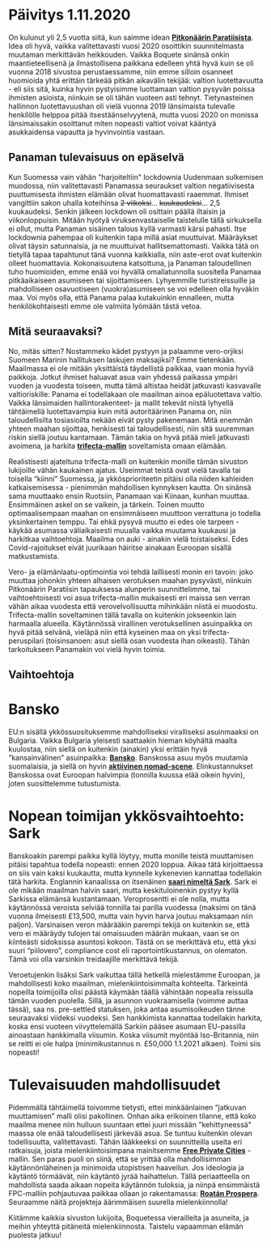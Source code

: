 # Päivitys 1.11.2020

On kulunut yli 2,5 vuotta siitä, kun saimme idean **[Pitkonäärin Paratiisista](http://www.pitkonaarinparatiisi.info/old.html)**. Idea oli hyvä, vaikka valitettavasti vuosi 2020 osoittikin suunnitelmasta muutaman merkittävän heikkouden. Vaikka Boquete sinänsä onkin maantieteellisenä ja ilmastollisena paikkana edelleen yhtä hyvä kuin se oli vuonna 2018 sivustoa perustaessamme, niin emme silloin osanneet huomioida yhtä erittäin tärkeää pitkän aikavälin tekijää: valtion luotettavuutta - eli siis sitä, kuinka hyvin pystyisimme luottamaan valtion pysyvän poissa ihmisten asioista, niinkuin se oli tähän vuoteen asti tehnyt. Tietynasteinen hallinnon luotettavuushan oli vielä vuonna 2019 länsimaista tulevalle henkilölle helppoa pitää itsestäänselvyytenä, mutta vuosi 2020 on monissa länsimaissakin osoittanut miten nopeasti valtiot voivat kääntyä asukkaidensa vapautta ja hyvinvointia vastaan.

## Panaman tulevaisuus on epäselvä

Kun Suomessa vain vähän "harjoiteltiin" lockdownia Uudenmaan sulkemisen muodossa, niin valitettavasti Panamassa seuraukset valtion negatiivisesta puuttumisesta ihmisten elämään olivat huomattavasti raaemmat.  Ihmiset vangittiin sakon uhalla koteihinsa ~~2 viikoksi~~… ~~kuukaudeksi~~… 2,5 kuukaudeksi. Senkin jälkeen lockdown oli osittain päällä iltaisin ja viikonloppuisin. Mitään hyötyä viruksenvastaiselle taistelulle tällä sirkuksella ei ollut, mutta Panaman sisäinen talous kyllä varmasti kärsi pahasti. Itse lockdownia pahempaa oli kuitenkin tapa millä asiat muuttuivat. Määräykset olivat täysin satunnaisia, ja ne muuttuivat hallitsemattomasti. Vaikka tätä on tietyllä tapaa tapahtunut tänä vuonna kaikkialla, niin aste-erot ovat kuitenkin olleet huomattavia. Kokonaisuutena katsottuna, ja Panaman taloudellinen tuho huomioiden, emme enää voi hyvällä omallatunnolla suositella Panamaa pitkäaikaiseen asumiseen tai sijoittamiseen. Lyhyemmille turistireissuille ja mahdolliseen osavuotiseen (vuokra)asumiseen se voi edelleen olla hyväkin maa. Voi myös olla, että Panama palaa kutakuinkin ennalleen, mutta henkilökohtaisesti emme ole valmiita lyömään tästä vetoa. 

## Mitä seuraavaksi?

No, mitäs sitten? Nostammeko kädet pystyyn ja palaamme vero-orjiksi Suomeen Marinin hallituksen laskujen maksajiksi? Emme tietenkään. Maailmassa ei ole mitään yksittäistä täydellistä paikkaa, vaan monia hyviä paikkoja. Jotkut ihmiset haluavat asua vain yhdessä paikassa ympäri vuoden ja vuodesta toiseen, mutta tämä altistaa heidät jatkuvasti kasvavalle valtioriskille: Panama ei todellakaan ole maailman ainoa epäluotettava valtio. Vaikka länsimaiden hallintorakenteet- ja mallit tekevät niistä lyhyellä tähtäimellä luotettavampia kuin mitä autoritäärinen Panama on, niin taloudellisilta tosiasioilta nekään eivät pysty pakenemaan. Mitä enemmän yhteen maahan sijoittaa, henkisesti tai taloudellisesti, niin sitä suuremman riskin siellä joutuu kantamaan. Tämän takia on hyvä pitää mieli jatkuvasti avoimena, ja harkita **[trifecta-mallin](https://nomadcapitalist.com/2017/10/11/trifecta-travel-less-tax-free-nomad/)** soveltamista omaan elämään.

Realistisesti ajateltuna trifecta-malli on kuitenkin monille tämän sivuston lukijoille vähän kaukainen ajatus. Useimmat teistä ovat vielä tavalla tai toisella “kiinni” Suomessa, ja ykkösprioriteetin pitäisi olla niiden kahleiden katkaisemisessa - pienimmän mahdollisen kynnyksen kautta. On sinänsä sama muuttaako ensin Ruotsiin, Panamaan vai Kiinaan, kunhan muuttaa. Ensimmäinen askel on se vaikein, ja tärkein. Toinen muutto optimaalisempaan maahan on ensimmäiseen muuttoon verrattuna jo todella yksinkertainen temppu. Tai ehkä pysyvä muutto ei edes ole tarpeen - käykää asumassa väliaikaisesti muualla vaikka muutama kuukausi ja harkitkaa vaihtoehtoja. Maailma on auki - ainakin vielä toistaiseksi. Edes Covid-rajoitukset eivät juurikaan häiritse ainakaan Euroopan sisällä matkustamista.

Vero- ja elämänlaatu-optimointia voi tehdä laillisesti monin eri tavoin: joko muuttaa johonkin yhteen alhaisen verotuksen maahan pysyvästi, niinkuin Pitkonäärin Paratiisin tapauksessa alunperin suunnittelimme, tai vaihtoehtoisesti voi asua trifecta-mallin mukaisesti eri maissa sen verran vähän aikaa vuodesta että verovelvollisuutta mihinkään niistä ei muodostu. Trifecta-mallin soveltaminen tällä tavalla on kuitenkin jokseenkin lain harmaalla alueella. Käytännössä virallinen verotuksellinen asuinpaikka on hyvä pitää selvänä, vieläpä niin että kyseinen maa on yksi trifecta-peruspilari (toisinsanoen: asut siellä osan vuodesta ihan oikeasti). Tähän tarkoitukseen Panamakin voi vielä hyvin toimia.

## Vaihtoehtoja

# Bansko

EU:n sisällä ykkössuosituksemme mahdolliseksi viralliseksi asuinmaaksi on Bulgaria. Vaikka Bulgaria yleisesti saattaakin hieman köyhältä maalta kuulostaa, niin siellä on kuitenkin (ainakin) yksi erittäin hyvä “kansainvälinen” asuinpaikka: **[Bansko](https://en.wikipedia.org/wiki/Bansko)**. Banskossa asuu myös muutamia suomalaisia, ja siellä on hyvin **[aktiivinen nomad-scene](https://coworkingbansko.com)**. Elinkustannukset Banskossa ovat Euroopan halvimpia (tonnilla kuussa elää oikein hyvin), joten suosittelemme tutustumista.

# Nopean toimijan ykkösvaihtoehto: Sark

Banskoakin parempi paikka kyllä löytyy, mutta monille teistä muuttamisen pitäisi tapahtua todella nopeasti: ennen 2020 loppua. Aikaa tätä kirjoittaessa on siis vain kaksi kuukautta, mutta kynnelle kykenevien kannattaa todellakin tätä harkita. Englannin kanaalissa on itsenäinen **[saari nimeltä Sark](https://www.swen-lorenz.com/sark-society/)**. Sark ei ole mikään maailman halvin saari, mutta keskituloinenkin pystyy kyllä Sarkissa elämänsä kustantamaan. Veroprosentti ei ole nolla, mutta käytännössä veroista selviää tonnilla tai parilla vuodessa (maksimi on tänä vuonna ilmeisesti £13,500, mutta vain hyvin harva joutuu maksamaan niin paljon). Varsinaisen veron määrääkin parempi tekijä on kuitenkin se, että vero ei määräydy tulojen tai omaisuuden määrän mukaan, vaan se on kiinteästi sidoksissa asuntosi kokoon. Tästä on se merkittävä etu, että yksi suuri “piilovero”, compliance cost eli raportointikustannus, on olematon. Tämä voi olla varsinkin treidaajille merkittävä tekijä.

Veroetujenkin lisäksi Sark vaikuttaa tällä hetkellä mielestämme Euroopan, ja mahdollisesti koko maailman, mielenkiintoisimmalta kohteelta.
Tärkeintä nopeilla toimijoilla olisi päästä käymään täällä vähintään nopealla reissulla tämän vuoden puolella. Sillä, ja asunnon vuokraamisella (voimme auttaa tässä), saa ns. pre-settled statuksen, joka antaa asumisoikeuden tänne seuraavaksi viideksi vuodeksi. Sen hankkimista kannattaa todellakin harkita, koska ensi vuoteen viivyttelemällä Sarkiin pääsee asumaan EU-passilla ainoastaan hankkimalla viisumin. Koska viisumit myöntää Iso-Britannia, niin se reitti ei ole halpa (minimikustannus n. £50,000 1.1.2021 alkaen). Toimi siis nopeasti!

# Tulevaisuuden mahdollisuudet

Pidemmällä tähtäimellä toivomme tietysti, ettei minkäänlainen “jatkuvan muuttamisen” malli olisi pakollinen. Onhan aika erikoinen tilanne, että koko maailma menee niin hulluun suuntaan ettei juuri missään "kehittyneessä" maassa ole enää taloudellisesti järkevää asua. Se tuntuu kuitenkin olevan todellisuutta, valitettavasti. Tähän lääkkeeksi on suunnitteilla useita eri ratkaisuja, joista mielenkiintoisimpana mainitsemme **[Free Private Cities](https://www.freeprivatecities.com/en/)** -mallin. Sen paras puoli on siinä, että se yrittää olla mahdollisimman käytännönläheinen ja minimoida utopistisen haaveilun. Jos ideologia ja käytäntö törmäävät, niin käytäntö jyrää haihattelun. Tällä periaatteella on mahdollista saada aikaan nopeita käytännön tuloksia, ja niinpä ensimmäistä FPC-malliin pohjautuvaa paikkaa ollaan jo rakentamassa: **[Roatán Prospera](https://www.prospera.hn)**. Seuraamme näitä projekteja äärimmäisen suurella mielenkiinnolla!

Kiitämme kaikkia sivuston lukijoita, Boquetessa vierailleita ja asuneita, ja meihin yhteyttä pitäneitä mielenkiinnosta. Taistelu vapaamman elämän puolesta jatkuu!